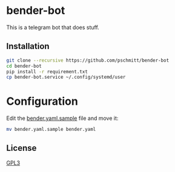 # bender-bot

This is a telegram bot that does stuff.

## Installation

```bash
git clone --recursive https://github.com/pschmitt/bender-bot
cd bender-bot
pip install -r requirement.txt
cp bender-bot.service ~/.config/systemd/user
```

# Configuration

Edit the [bender.yaml.sample](bender.yaml.sample) file and move it:

```bash
mv bender.yaml.sample bender.yaml
```

## License

[GPL3](LICENSE)
